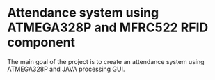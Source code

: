 # Attendance system using ATMEGA328P and MFRC522 RFID component  

The main goal of the project is to create an attendance system using ATMEGA328P and JAVA processing GUI.
